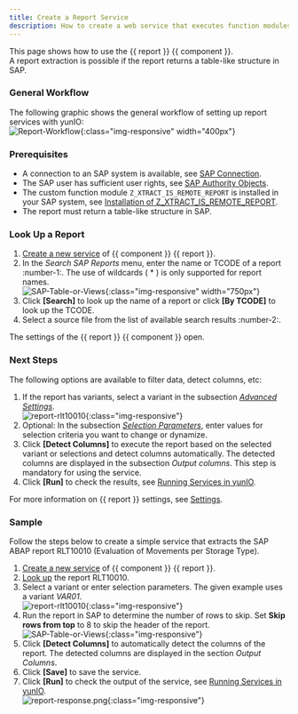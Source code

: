 ```yaml
---
title: Create a Report Service
description: How to create a web service that executes function modules / BAPIs
---
```


This page shows how to use the {{ report }} {{ component }}.<br>
A report extraction is possible if the report returns a table-like structure in SAP.

### General Workflow
The following graphic shows the general workflow of setting up report services with yunIO:<br>
![Report-Workflow](../../assets/images/yunio/report-general-workflow-yunIO.png){:class="img-responsive" width="400px"}

### Prerequisites

- A connection to an SAP system is available, see [SAP Connection](../sap-connection/index.md).
- The SAP user has sufficient user rights, see [SAP Authority Objects](../setup-in-sap/sap-authority-objects.md/#report).
- The custom function module `Z_XTRACT_IS_REMOTE_REPORT` is installed in your SAP system, see [Installation of Z_XTRACT_IS_REMOTE_REPORT](../setup-in-sap/custom-function-module-for-reports.md/#installation-of-z_xtract_is_remote_report).
- The report must return a table-like structure in SAP.

### Look Up a Report

1. [Create a new service](../../getting-started.md/#create-a-service) of {{ component }} {{ report }}. 
2. In the *Search SAP Reports* menu, enter the name or TCODE of a report :number-1:. The use of wildcards ( * ) is only supported for report names.<br>
![SAP-Table-or-Views](../../assets/images/yunio/report-lookup.png){:class="img-responsive" width="750px"}
3. Click **[Search]** to look up the name of a report or click **[By TCODE]** to look up the TCODE.
4. Select a source file from the list of available search results :number-2:. 

The settings of the {{ report }} {{ component }} open.

### Next Steps

The following options are available to filter data, detect columns, etc:

1. If the report has variants, select a variant in the subsection [*Advanced Settings*](settings.md/#variant).<br>
![report-rlt10010](../../assets/images/yunio/report-rlt10010.png){:class="img-responsive"}
2. Optional: In the subsection [*Selection Parameters*](settings.md/#selection-parameters), enter values for selection criteria you want to change or dynamize.
3. Click **[Detect Columns]** to execute the report based on the selected variant or selections and detect columns automatically. 
The detected columns are displayed in the subsection *Output columns*. This step is mandatory for using the service.
4. Click **[Run]** to check the results, see [Running Services in yunIO](../run-services.md/#run-services-in-yunio).

For more information on {{ report }} settings, see [Settings](settings.md).

### Sample

Follow the steps below to create a simple service that extracts the SAP ABAP report RLT10010 (Evaluation of Movements per Storage Type).

1. [Create a new service](../../getting-started.md/#connect-to-sap) of {{ component }} {{ report }}.
2. [Look up](#look-up-a-report) the report RLT10010.
3. Select a variant or enter selection parameters. The given example uses a variant *VAR01*.<br>
![report-rlt10010](../../assets/images/yunio/report-rlt10010.png){:class="img-responsive"}
4. Run the report in SAP to determine the number of rows to skip. Set **Skip rows from top** to 8 to skip the header of the report.
![SAP-Table-or-Views](../../assets/images/yunio/report-sap3.png){:class="img-responsive"}
5. Click **[Detect Columns]** to automatically detect the columns of the report. The detected columns are displayed in the section *Output Columns*.
6. Click **[Save]** to save the service.
7. Click **[Run]** to check the output of the service, see [Running Services in yunIO](../run-services.md/#run-services-in-yunio).<br>
![report-response.png](../../assets/images/yunio/report-response.png){:class="img-responsive"}


